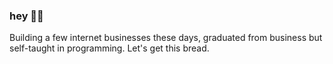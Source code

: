 ### hey ✌🏻
Building a few internet businesses these days, graduated from business but self-taught in programming. Let's get this bread.
